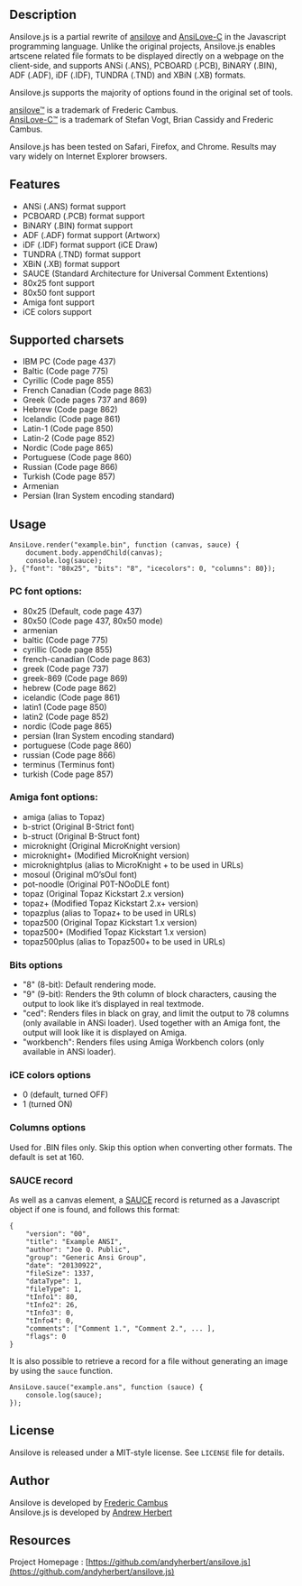 ## Description

Ansilove.js is a partial rewrite of [ansilove][1] and [AnsiLove-C][2] in the Javascript programming language. Unlike the original projects, Ansilove.js enables artscene related file formats to be displayed directly on a webpage on the client-side, and supports ANSi (.ANS), PCBOARD (.PCB), BiNARY (.BIN), ADF (.ADF), iDF (.IDF), TUNDRA (.TND) and XBiN (.XB) formats.

Ansilove.js supports the majority of options found in the original set of tools.

[ansilove™][1] is a trademark of Frederic Cambus.  
[AnsiLove-C™][2] is a trademark of Stefan Vogt, Brian Cassidy and Frederic Cambus.

Ansilove.js has been tested on Safari, Firefox, and Chrome. Results may vary widely on Internet Explorer browsers.

## Features

- ANSi (.ANS) format support
- PCBOARD (.PCB) format support
- BiNARY (.BIN) format support
- ADF (.ADF) format support (Artworx)
- iDF (.IDF) format support (iCE Draw)
- TUNDRA (.TND) format support
- XBiN (.XB) format support
- SAUCE (Standard Architecture for Universal Comment Extentions)
- 80x25 font support
- 80x50 font support
- Amiga font support
- iCE colors support

## Supported charsets

- IBM PC (Code page 437)
- Baltic (Code page 775)
- Cyrillic (Code page 855)
- French Canadian (Code page 863)
- Greek (Code pages 737 and 869)
- Hebrew (Code page 862)
- Icelandic (Code page 861)
- Latin-1 (Code page 850)
- Latin-2 (Code page 852)
- Nordic (Code page 865)
- Portuguese (Code page 860)
- Russian (Code page 866)
- Turkish (Code page 857)
- Armenian
- Persian (Iran System encoding standard)

## Usage

    AnsiLove.render("example.bin", function (canvas, sauce) {
        document.body.appendChild(canvas);
        console.log(sauce);
    }, {"font": "80x25", "bits": "8", "icecolors": 0, "columns": 80});

### PC font options: 

 - 80x25 (Default, code page 437)
 - 80x50 (Code page 437, 80x50 mode)
 - armenian
 - baltic (Code page 775)
 - cyrillic (Code page 855)
 - french-canadian (Code page 863)
 - greek (Code page 737)
 - greek-869 (Code page 869)
 - hebrew (Code page 862)
 - icelandic (Code page 861)
 - latin1 (Code page 850)
 - latin2 (Code page 852)
 - nordic (Code page 865)
 - persian (Iran System encoding standard)
 - portuguese (Code page 860)
 - russian (Code page 866)
 - terminus (Terminus font)
 - turkish (Code page 857)

### Amiga font options:
 
 - amiga (alias to Topaz)
 - b-strict (Original B-Strict font)
 - b-struct (Original B-Struct font)
 - microknight (Original MicroKnight version)
 - microknight+ (Modified MicroKnight version)
 - microknightplus (alias to MicroKnight + to be used in URLs)
 - mosoul (Original mO’sOul font)
 - pot-noodle (Original P0T-NOoDLE font)
 - topaz (Original Topaz Kickstart 2.x version)
 - topaz+ (Modified Topaz Kickstart 2.x+ version)
 - topazplus (alias to Topaz+ to be used in URLs)
 - topaz500 (Original Topaz Kickstart 1.x version)
 - topaz500+ (Modified Topaz Kickstart 1.x version)
 - topaz500plus (alias to Topaz500+ to be used in URLs)


### Bits options
 
 - "8" (8-bit): Default rendering mode.
 - "9" (9-bit): Renders the 9th column of block characters, causing the output to look like it’s displayed in real textmode.
 - "ced": Renders files in black on gray, and limit the output to 78 columns (only available in ANSi loader). Used together with an Amiga font, the output will look like it is displayed on Amiga.
 - "workbench": Renders files using Amiga Workbench colors (only available in ANSi loader).

### iCE colors options

- 0 (default, turned OFF)
- 1 (turned ON)

### Columns options

Used for .BIN files only. Skip this option when converting other formats. The default is set at 160.

### SAUCE record

As well as a canvas element, a [SAUCE][3] record is returned as a Javascript object if one is found, and follows this format:

    {
        "version": "00",
        "title": "Example ANSI",
        "author": "Joe Q. Public",
        "group": "Generic Ansi Group",
        "date": "20130922",
        "fileSize": 1337,
        "dataType": 1,
        "fileType": 1,
        "tInfo1": 80,
        "tInfo2": 26,
        "tInfo3": 0,
        "tInfo4": 0,
        "comments": ["Comment 1.", "Comment 2.", ... ],
        "flags": 0
    }

It is also possible to retrieve a record for a file without generating an image by using the `sauce` function.

    AnsiLove.sauce("example.ans", function (sauce) {
        console.log(sauce);
    });

## License

Ansilove is released under a MIT-style license. See `LICENSE` file for details.

## Author

Ansilove is developed by [Frederic Cambus](http://www.cambus.net)  
Ansilove.js is developed by [Andrew Herbert](http://andyh.org)

## Resources

Project Homepage : [https://github.com/andyherbert/ansilove.js](https://github.com/andyherbert/ansilove.js)

[1]: https://github.com/fcambus/ansilove
[2]: https://github.com/ByteProject/AnsiLove-C
[3]: http://web.archive.org/web/20120204063648/http://www.acid.org/info/sauce/sauce.htm